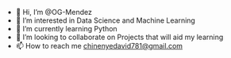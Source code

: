 - 👋 Hi, I’m @OG-Mendez
- 👀 I’m interested in Data Science and Machine Learning 
- 🌱 I’m currently learning Python 
- 💞️ I’m looking to collaborate on Projects that will aid my learning 
- 📫 How to reach me chinenyedavid781@gmail.com 

<!---
OG-Mendez/OG-Mendez is a ✨ special ✨ repository because its `README.md` (this file) appears on your GitHub profile.
You can click the Preview link to take a look at your changes.
--->
